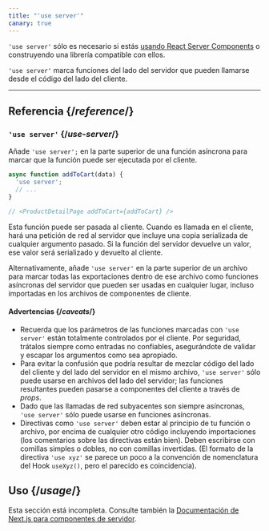 ```yaml
---
title: "'use server'"
canary: true
---
```


<Canary>

`'use server'` sólo es necesario si estás [usando React Server Components](/learn/start-a-new-react-project#bleeding-edge-react-frameworks) o construyendo una librería compatible con ellos.

</Canary>

<Intro>

`'use server'` marca funciones del lado del servidor que pueden llamarse desde el código del lado del cliente.

</Intro>

<InlineToc />

---

## Referencia {/*reference*/}

### `'use server'` {/*use-server*/}

Añade `'use server';` en la parte superior de una función asíncrona para marcar que la función puede ser ejecutada por el cliente.

```js
async function addToCart(data) {
  'use server';
  // ...
}

// <ProductDetailPage addToCart={addToCart} />
```

Esta función puede ser pasada al cliente. Cuando es llamada en el cliente, hará una petición de red al servidor que incluye una copia serializada de cualquier argumento pasado. Si la función del servidor devuelve un valor, ese valor será serializado y devuelto al cliente.

Alternativamente, añade `'use server'` en la parte superior de un archivo para marcar todas las exportaciones dentro de ese archivo como funciones asíncronas del servidor que pueden ser usadas en cualquier lugar, incluso importadas en los archivos de componentes de cliente.

#### Advertencias {/*caveats*/}

* Recuerda que los parámetros de las funciones marcadas con `'use server'` están totalmente controlados por el cliente. Por seguridad, trátalos siempre como entradas no confiables, asegurándote de validar y escapar los argumentos como sea apropiado.
* Para evitar la confusión que podría resultar de mezclar código del lado del cliente y del lado del servidor en el mismo archivo, `'use server'` sólo puede usarse en archivos del lado del servidor; las funciones resultantes pueden pasarse a componentes del cliente a través de _props_.
* Dado que las llamadas de red subyacentes son siempre asíncronas, `'use server'` sólo puede usarse en funciones asíncronas.
* Directivas como `'use server'` deben estar al principio de tu función o archivo, por encima de cualquier otro código incluyendo importaciones (los comentarios sobre las directivas están bien). Deben escribirse con comillas simples o dobles, no con comillas invertidas. (El formato de la directiva `'use xyz'` se parece un poco a la convención de nomenclatura del Hook `useXyz()`, pero el parecido es coincidencia).

## Uso {/*usage*/}

<Wip>

Esta sección está incompleta. Consulte también la [Documentación de Next.js para componentes de servidor](https://beta.nextjs.org/docs/rendering/server-and-client-components).

</Wip>

